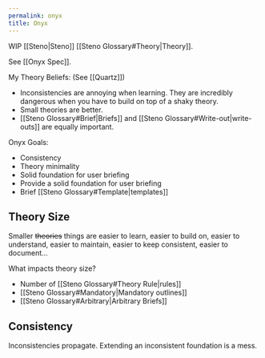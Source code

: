 ```yaml
---
permalink: onyx
title: Onyx
---
```

WIP [[Steno|Steno]] [[Steno Glossary#Theory|Theory]].

See [[Onyx Spec]].

My Theory Beliefs:
(See [[Quartz]])
- Inconsistencies are annoying when learning. They are incredibly dangerous when you have to build on top of a shaky theory.
- Small theories are better.
- [[Steno Glossary#Brief|Briefs]] and [[Steno Glossary#Write-out|write-outs]] are equally important.

Onyx Goals:
- Consistency
- Theory minimality
- Solid foundation for user briefing
- Provide a solid foundation for user briefing
- Brief [[Steno Glossary#Template|templates]]

## Theory Size

Smaller ~~theories~~ things are easier to learn, easier to build on, easier to understand, easier to maintain, easier to keep consistent, easier to document...

What impacts theory size?
- Number of [[Steno Glossary#Theory Rule|rules]]
- [[Steno Glossary#Mandatory|Mandatory outlines]]
- [[Steno Glossary#Arbitrary|Arbitrary Briefs]]

## Consistency

Inconsistencies propagate. Extending an inconsistent foundation is a mess.
